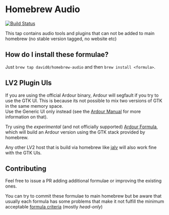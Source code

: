 # Homebrew Audio

[![Build Status](https://travis-ci.org/david0/homebrew-audio.svg?branch=master)](https://travis-ci.org/david0/homebrew-audio)


This tap contains audio tools and plugins that can not be added to main homebrew (no stable version tagged, no website etc)


## How do I install these formulae?

Just `brew tap david0/homebrew-audio` and then `brew install <formula>`.

## LV2 Plugin UIs

If you are using the official Ardour binary, Ardour will segfault if you try to use the GTK UI. This is because its not possible to mix two versions of GTK in the same memory space.  
Use the Generic UI only instead (see the [Ardour Manual](http://manual.ardour.org/working-with-plugins/working-with-ardour-built-plugin-editors/) for more information on that).

Try using the *experimental* (and not officially supported) [Ardour Formula](https://github.com/david0/homebrew-audio/blob/master/Formula/ardour4.rb), which will build an Ardour version using the GTK stack provided by homebrew.

Any other LV2 host that is build via homebrew like [jalv](https://github.com/david0/homebrew-audio/blob/master/Formula/jalv.rb) will also work fine with the GTK UIs.


## Contributing

Feel free to issue a PR adding additional formulae or improving the existing ones.

You can try to commit these formulae to main homebrew but be aware that usually each formula has some problems that make it not fulfill the minimum acceptable [formula criteria](https://github.com/Homebrew/homebrew/blob/master/share/doc/homebrew/Acceptable-Formulae.md) (mostly *head-only*)  
